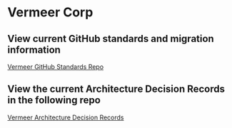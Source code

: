 # Vermeer Corp

## View current GitHub standards and migration information

[Vermeer GitHub Standards Repo](https://github.com/vermeer-corp/v-github-standards)

## View the current Architecture Decision Records in the following repo

[Vermeer Architecture Decision Records](https://github.com/vermeer-corp/v-adr-project/tree/main/doc)
